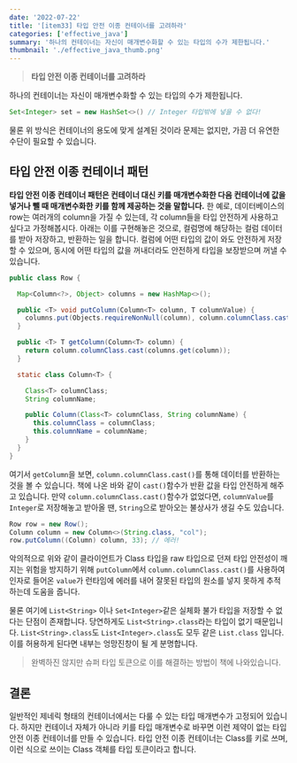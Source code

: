 ```yaml
---
date: '2022-07-22'
title: '[item33] 타입 안전 이종 컨테이너를 고려하라'
categories: ['effective_java']
summary: '하나의 컨테이너는 자신이 매개변수화할 수 있는 타입의 수가 제한됩니다.'
thumbnail: './effective_java_thumb.png'
---
```


> **타입 안전 이종 컨테이너를 고려하라**

하나의 컨테이너는 자신이 매개변수화할 수 있는 타입의 수가 제한됩니다.
```java
Set<Integer> set = new HashSet<>() // Integer 타입밖에 넣을 수 없다!
```
물론 위 방식은 컨테이너의 용도에 맞게 설계된 것이라 문제는 없지만, 가끔 더 유연한 수단이 필요할 수 있습니다.

## 타입 안전 이종 컨테이너 패턴
**타입 안전 이종 컨테이너 패턴은 컨테이너 대신 키를 매개변수화한 다음 컨테이너에 값을 넣거나 뺄 때 매개변수화한 키를 함께 제공하는 것을 말합니다.**
한 예로, 데이터베이스의 row는 여러개의 column을 가질 수 있는데, 각 column들을 타입 안전하게 사용하고 싶다고 가정해봅시다. 아래는 이를 구현해놓은 것으로, 컬럼명에 해당하는 컬럼 데이터를 받아 저장하고, 반환하는 일을 합니다. 컬럼에 어떤 타입의 값이 와도 안전하게 저장할 수 있으며, 동시에 어떤 타입의 값을 꺼내더라도 안전하게 타입을 보장받으며 꺼낼 수 있습니다.
```java
public class Row {

  Map<Column<?>, Object> columns = new HashMap<>();

  public <T> void putColumn(Column<T> column, T columnValue) {
    columns.put(Objects.requireNonNull(column), column.columnClass.cast(columnValue));
  }

  public <T> T getColumn(Column<T> column) {
    return column.columnClass.cast(columns.get(column));
  }

  static class Column<T> {

    Class<T> columnClass;
    String columnName;

    public Column(Class<T> columnClass, String columnName) {
      this.columnClass = columnClass;
      this.columnName = columnName;
    }
  }
}
```
여기서 `getColumn`을 보면, `column.columnClass.cast()`를 통해 데이터를 반환하는 것을 볼 수 있습니다. 책에 나온 바와 같이 `cast()`함수가 반환 값을 타입 안전하게 해주고 있습니다. 만약 `column.columnClass.cast()`함수가 없었다면, `columnValue`를 `Integer`로 저장해놓고 받아올 땐, `String`으로 받아오는 불상사가 생길 수도 있습니다.

```java
Row row = new Row();
Column column = new Column<>(String.class, "col");
row.putColumn((Column) column, 33); // 에러!
```
악의적으로 위와 같이 클라이언트가 Class 타입을 raw 타입으로 던져 타입 안전성이 깨지는 위험을 방지하기 위해 `putColumn`에서 `column.columnClass.cast()`를 사용하여 인자로 들어온 `value`가 런타임에 에러를 내어 잘못된 타입의 원소를 넣지 못하게 추적하는데 도움을 줍니다.

물론 여기에 `List<String>` 이나 `Set<Integer>`같은 실체화 불가 타입을 저장할 수 없다는 단점이 존재합니다. 당연하게도 `List<String>.class`라는 타입이 없기 때문입니다. `List<String>.class`도 `List<Integer>.class`도 모두 같은 `List.class` 입니다. 이를 허용하게 된다면 내부는 엉망진창이 될 게 분명합니다.

> 완벽하진 않지만 슈퍼 타입 토큰으로 이를 해결하는 방법이 책에 나와있습니다.

## 결론
일반적인 제네릭 형태의 컨테이너에서는 다룰 수 있는 타입 매개변수가 고정되어 있습니다. 하지만 컨테이너 자체가 아니라 키를 타입 매개변수로 바꾸면 이런 제약이 없는 타입 안전 이종 컨테이너를 만들 수 있습니다. 타입 안전 이종 컨테이너는 Class를 키로 쓰며, 이런 식으로 쓰이는 Class 객체를 타입 토큰이라고 합니다. 

